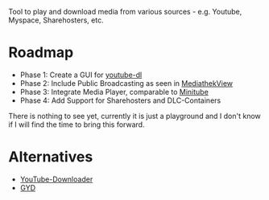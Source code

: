 Tool to play and download media from various sources - e.g. Youtube, Myspace, Sharehosters, etc.

Roadmap
=======

- Phase 1: Create a GUI for [youtube-dl](http://rg3.github.com/youtube-dl/)
- Phase 2: Include Public Broadcasting as seen in [MediathekView](http://zdfmediathk.sourceforge.net/)
- Phase 3: Integrate Media Player, comparable to [Minitube](http://flavio.tordini.org/minitube)
- Phase 4: Add Support for Sharehosters and DLC-Containers


There is nothing to see yet, currently it is just a playground and I don't know if I will find the
time to bring this forward.

Alternatives
============

- [YouTube-Downloader](http://portablelinuxapps.org/forum/viewtopic.php?f=10&t=343)
- [GYD](http://sourceforge.net/projects/gyd/)